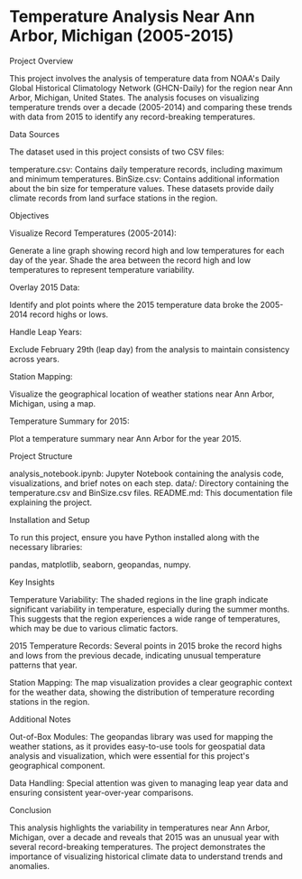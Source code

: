 # Temperature Analysis Near Ann Arbor, Michigan (2005-2015)

Project Overview

This project involves the analysis of temperature data from NOAA's Daily Global Historical Climatology Network (GHCN-Daily) for the region near Ann Arbor, Michigan, United States. The analysis focuses on visualizing temperature trends over a decade (2005-2014) and comparing these trends with data from 2015 to identify any record-breaking temperatures.

Data Sources

The dataset used in this project consists of two CSV files:

temperature.csv: Contains daily temperature records, including maximum and minimum temperatures.
BinSize.csv: Contains additional information about the bin size for temperature values.
These datasets provide daily climate records from land surface stations in the region.

Objectives

Visualize Record Temperatures (2005-2014):

Generate a line graph showing record high and low temperatures for each day of the year.
Shade the area between the record high and low temperatures to represent temperature variability.

Overlay 2015 Data:

Identify and plot points where the 2015 temperature data broke the 2005-2014 record highs or lows.

Handle Leap Years:

Exclude February 29th (leap day) from the analysis to maintain consistency across years.

Station Mapping:

Visualize the geographical location of weather stations near Ann Arbor, Michigan, using a map.

Temperature Summary for 2015:

Plot a temperature summary near Ann Arbor for the year 2015.

Project Structure

analysis_notebook.ipynb: Jupyter Notebook containing the analysis code, visualizations, and brief notes on each step.
data/: Directory containing the temperature.csv and BinSize.csv files.
README.md: This documentation file explaining the project.

Installation and Setup

To run this project, ensure you have Python installed along with the necessary libraries:

pandas,
matplotlib,
seaborn,
geopandas,
numpy.

Key Insights

Temperature Variability: The shaded regions in the line graph indicate significant variability in temperature, especially during the summer months. This suggests that the region experiences a wide range of temperatures, which may be due to various climatic factors.

2015 Temperature Records: Several points in 2015 broke the record highs and lows from the previous decade, indicating unusual temperature patterns that year.

Station Mapping: The map visualization provides a clear geographic context for the weather data, showing the distribution of temperature recording stations in the region.

Additional Notes

Out-of-Box Modules: The geopandas library was used for mapping the weather stations, as it provides easy-to-use tools for geospatial data analysis and visualization, which were essential for this project's geographical component.

Data Handling: Special attention was given to managing leap year data and ensuring consistent year-over-year comparisons.

Conclusion

This analysis highlights the variability in temperatures near Ann Arbor, Michigan, over a decade and reveals that 2015 was an unusual year with several record-breaking temperatures. The project demonstrates the importance of visualizing historical climate data to understand trends and anomalies.

